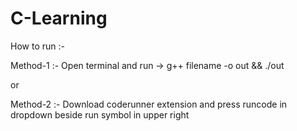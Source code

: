 # C-Learning

How to run :-

Method-1 :-
Open terminal and run -> g++ filename -o out && ./out

or

Method-2 :-
Download coderunner extension and press runcode in dropdown beside run symbol in upper right
